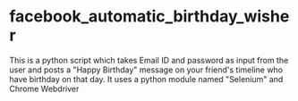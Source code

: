 # facebook_automatic_birthday_wisher
This is a python script which takes Email ID and password as input from the user and posts a "Happy Birthday" message on your friend's timeline who have birthday on that day. It uses a python module named "Selenium" and Chrome Webdriver
